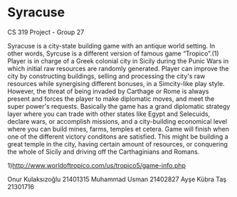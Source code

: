 # Syracuse
CS 319 Project - Group 27

Syracuse is a city-state building game with an antique world setting. In other words, Syrcuse is a different version of famous game “Tropico”.(1) Player is in charge of a Greek colonial city in Sicily during the Punic Wars in which initial raw resources are randomly generated. Player can improve the city by constructing buildings, selling and processing the city's raw resources while synergising different bonuses, in a Simcity-like play style. However, the threat of being invaded by Carthage or Rome is always present and forces the player to make diplomatic moves, and meet the super power's requests. Basically the game has a grand diplomatic strategy layer where you can trade with other states like Egypt and Selecuids, declare wars, or accomplish missions, and a city-building economical level where you can build mines, farms, temples et cetera. Game will finish when one of the different victory conditons are satisfied. This might be building a great temple in the city, having certain amount of resources, or conquering the whole of Sicily and driving off the Carthaginians and Romans.

1)http://www.worldoftropico.com/us/tropico5/game-info.php

Onur Kulaksızoğlu 21401315
Muhammad Usman 21402827
Ayşe Kübra Taş 21301716
